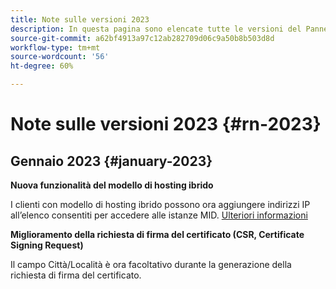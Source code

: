 ```yaml
---
title: Note sulle versioni 2023
description: In questa pagina sono elencate tutte le versioni del Pannello di controllo del 2023.
source-git-commit: a62bf4913a97c12ab282709d06c9a50b8b503d8d
workflow-type: tm+mt
source-wordcount: '56'
ht-degree: 60%

---
```


# Note sulle versioni 2023 {#rn-2023}

## Gennaio 2023 {#january-2023}

**Nuova funzionalità del modello di hosting ibrido**

I clienti con modello di hosting ibrido possono ora aggiungere indirizzi IP all’elenco consentiti per accedere alle istanze MID. [Ulteriori informazioni](../instances-settings/using/ip-allow-listing-instance-access.md)

**Miglioramento della richiesta di firma del certificato (CSR, Certificate Signing Request)**

Il campo Città/Località è ora facoltativo durante la generazione della richiesta di firma del certificato.
